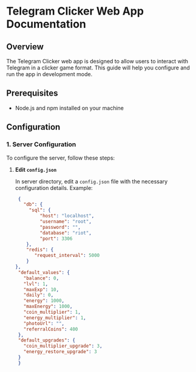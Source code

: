 # Telegram Clicker Web App Documentation

## Overview

The Telegram Clicker web app is designed to allow users to interact with Telegram in a clicker game format. This guide will help you configure and run the app in development mode.

## Prerequisites

- Node.js and npm installed on your machine

## Configuration

### 1. Server Configuration

To configure the server, follow these steps:

1. **Edit `config.json`**

   In server directory, edit a `config.json` file with the necessary configuration details. Example:

   ```json
    {
      "db": {
        "sql": {
            "host": "localhost",
            "username": "root",
            "password": "",
            "database": "riot",
            "port": 3306
       },
       "redis": {
          "request_interval": 5000
       }
   },
    "default_values": {
      "balance": 0,
      "lvl": 1,
      "maxExp": 10,
      "daily": 0,
      "energy": 1000,
      "maxEnergy": 1000,
      "coin_multiplier": 1,
      "energy_multiplier": 1,
      "photoUrl": "",
      "referralCoins": 400
    },
    "default_upgrades": {
      "coin_multiplier_upgrade": 3,
      "energy_restore_upgrade": 3
    }
    }
